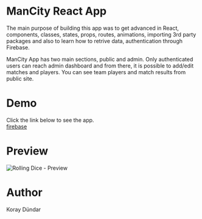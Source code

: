 # ManCity React App

The main purpose of building this app was to get advanced in React, components, classes, states, props, routes, animations, importing 3rd party packages and also to learn how to retrive data, authentication through Firebase.

ManCity App has two main sections, public and admin. Only authenticated users can reach admin dashboard and from there, it is possible to add/edit matches and players. You can see team players and match results from public site.

# Demo
Click the link below to see the app. <br/>
[firebase](https://man-city-8faac.firebaseapp.com/)

# Preview
![Rolling Dice - Preview](./src/images/preview.gif)

# Author

Koray Dündar
